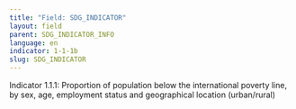 ```yaml
---
title: "Field: SDG_INDICATOR"
layout: field
parent: SDG_INDICATOR_INFO
language: en
indicator: 1-1-1b
slug: SDG_INDICATOR
---
```

Indicator 1.1.1: Proportion of population below the international poverty line, by sex, age, employment status and geographical location (urban/rural)